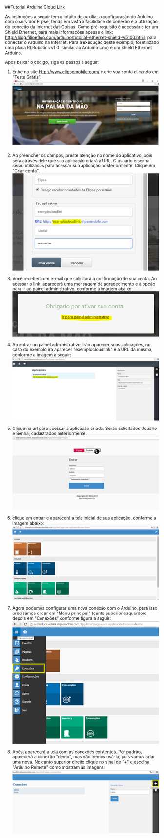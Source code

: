 ##Tutorial Arduino Cloud Link

As instruções a seguir tem o intuito de auxiliar a configuração do Arduino com o servidor Elipse, tendo em vista a facilidade de conexão e a utilização do conceito da Internet das Coisas. Como pré-requisito é necessário ter um Shield Ethernet, para mais informações acesse o link: http://blog.filipeflop.com/arduino/tutorial-ethernet-shield-w5100.html, para conectar o Arduino na Internet. Para a execução deste exemplo, foi utilizado uma placa RLRobotics v1.0 (similar ao Arduino Uno) e um Shield Ethernet Arduino.

Após baixar o código, siga os passos a seguir: 


1. Entre no site http://www.elipsemobile.com/ e crie sua conta clicando em "Teste Grátis".
  ![Tutorial Elipse Mobile](Img/screen1.PNG)

2. Ao preencher os campos, preste atenção no nome do aplicativo, pois será através dele que sua 
aplicação criará a URL. O usuário e senha serão utilizados para acessar sua aplicação posteriormente. 
Clique em "Criar conta".
  ![Tutorial Elipse Mobile](Img/screen2.PNG)

3. Você receberá um e-mail que solicitará a confirmação de sua conta. Ao acessar o link, aparecerá uma mensagem de agradecimento e a opção para ir ao painel administrativo, conforme a imagem abaixo:
  ![Tutorial Elipse Mobile](Img/screen3.PNG)

4. Ao entrar no painel administrativo, irão aparecer suas aplicações, no caso do exemplo irá aparecer "exemplocloudlink" e a URL da mesma, conforme a imagem a seguir:
  ![Tutorial Elipse Mobile](Img/screen4.PNG)

5. Clique na url para acessar a aplicação criada. Serão solicitados Usuário e Senha, cadastrados anteriormente.
  ![Tutorial Elipse Mobile](Img/screen5.PNG)

6. clique em entrar e aparecerá a tela inicial de sua aplicação, conforme a imagem abaixo:
  ![Tutorial Elipse Mobile](Img/screen6.PNG)

7. Agora podemos configurar uma nova conexão com o Arduino, para isso precisamos clicar em "Menu principal" (canto superior esquerdo)e depois em "Conexões" conforme figura a seguir:
  ![Tutorial Elipse Mobile](Img/screen7.PNG)

8. Após, aparecerá a tela com as conexões existentes. Por padrão, aparecerá a conexão "demo", mas 
não iremos usá-la, pois vamos criar uma nova. No canto superior direito clique no sinal de "+" e
escolha "Arduino Remote" como mostram as imagens:
   ![Tutorial Elipse Mobile](Img/screen81.PNG)


